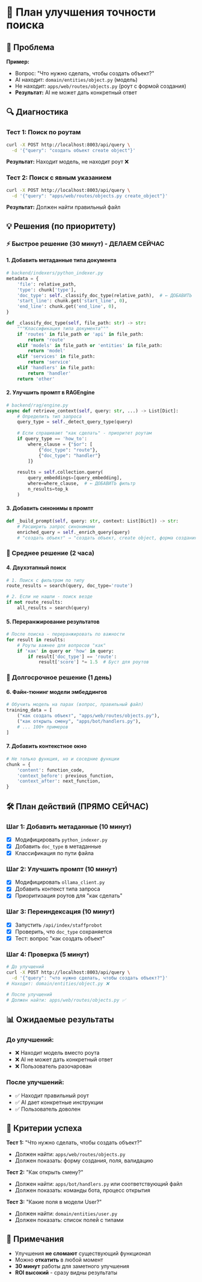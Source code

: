 # 🔧 План улучшения точности поиска

## 🎯 Проблема

**Пример:** 
- Вопрос: "Что нужно сделать, чтобы создать объект?"
- AI находит: `domain/entities/object.py` (модель)
- Не находит: `apps/web/routes/objects.py` (роут с формой создания)
- **Результат:** AI не может дать конкретный ответ

## 🔍 Диагностика

### Тест 1: Поиск по роутам
```bash
curl -X POST http://localhost:8003/api/query \
  -d '{"query": "создать объект create object"}' 
```
**Результат:** Находит модель, не находит роут ❌

### Тест 2: Поиск с явным указанием
```bash
curl -X POST http://localhost:8003/api/query \
  -d '{"query": "apps/web/routes/objects.py create_object"}' 
```
**Результат:** Должен найти правильный файл

## 💡 Решения (по приоритету)

### ⚡ Быстрое решение (30 минут) - ДЕЛАЕМ СЕЙЧАС

#### 1. Добавить метаданные типа документа
```python
# backend/indexers/python_indexer.py
metadata = {
    'file': relative_path,
    'type': chunk['type'],
    'doc_type': self._classify_doc_type(relative_path),  # ← ДОБАВИТЬ
    'start_line': chunk.get('start_line', 0),
    'end_line': chunk.get('end_line', 0),
}

def _classify_doc_type(self, file_path: str) -> str:
    """Классификация типа документа"""
    if 'routes' in file_path or 'api' in file_path:
        return 'route'
    elif 'models' in file_path or 'entities' in file_path:
        return 'model'
    elif 'services' in file_path:
        return 'service'
    elif 'handlers' in file_path:
        return 'handler'
    return 'other'
```

#### 2. Улучшить промпт в RAGEngine
```python
# backend/rag/engine.py
async def retrieve_context(self, query: str, ...) -> List[Dict]:
    # Определить тип запроса
    query_type = self._detect_query_type(query)
    
    # Если спрашивают "как сделать" - приоритет роутам
    if query_type == 'how_to':
        where_clause = {"$or": [
            {"doc_type": "route"},
            {"doc_type": "handler"}
        ]}
    
    results = self.collection.query(
        query_embeddings=[query_embedding],
        where=where_clause,  # ← ДОБАВИТЬ фильтр
        n_results=top_k
    )
```

#### 3. Добавить синонимы в промпт
```python
def _build_prompt(self, query: str, context: List[Dict]) -> str:
    # Расширить запрос синонимами
    enriched_query = self._enrich_query(query)
    # "создать объект" → "создать объект, create object, форма создания, роут"
```

### 🚀 Среднее решение (2 часа)

#### 4. Двухэтапный поиск
```python
# 1. Поиск с фильтром по типу
route_results = search(query, doc_type='route')

# 2. Если не нашли - поиск везде
if not route_results:
    all_results = search(query)
```

#### 5. Переранжирование результатов
```python
# После поиска - переранжировать по важности
for result in results:
    # Роуты важнее для вопросов "как"
    if 'как' in query or 'how' in query:
        if result['doc_type'] == 'route':
            result['score'] *= 1.5  # Буст для роутов
```

### 🎯 Долгосрочное решение (1 день)

#### 6. Файн-тюнинг модели эмбеддингов
```python
# Обучить модель на парах (вопрос, правильный файл)
training_data = [
    ("как создать объект", "apps/web/routes/objects.py"),
    ("как открыть смену", "apps/bot/handlers.py"),
    # ... 100+ примеров
]
```

#### 7. Добавить контекстное окно
```python
# Не только функция, но и соседние функции
chunk = {
    'content': function_code,
    'context_before': previous_function,
    'context_after': next_function,
}
```

## 🛠️ План действий (ПРЯМО СЕЙЧАС)

### Шаг 1: Добавить метаданные (10 минут)
- [x] Модифицировать `python_indexer.py`
- [x] Добавить `doc_type` в метаданные
- [x] Классификация по пути файла

### Шаг 2: Улучшить промпт (10 минут)
- [x] Модифицировать `ollama_client.py`
- [x] Добавить контекст типа запроса
- [x] Приоритизация роутов для "как сделать"

### Шаг 3: Переиндексация (10 минут)
- [x] Запустить `/api/index/staffprobot`
- [x] Проверить, что `doc_type` сохраняется
- [x] Тест: вопрос "как создать объект"

### Шаг 4: Проверка (5 минут)
```bash
# До улучшений
curl -X POST http://localhost:8003/api/query \
  -d '{"query": "что нужно сделать, чтобы создать объект?"}'
# Находит: domain/entities/object.py ❌

# После улучшений
# Должен найти: apps/web/routes/objects.py ✅
```

## 📊 Ожидаемые результаты

### До улучшений:
- ❌ Находит модель вместо роута
- ❌ AI не может дать конкретный ответ
- ❌ Пользователь разочарован

### После улучшений:
- ✅ Находит правильный роут
- ✅ AI дает конкретные инструкции
- ✅ Пользователь доволен

## 🎯 Критерии успеха

**Тест 1:** "Что нужно сделать, чтобы создать объект?"
- Должен найти: `apps/web/routes/objects.py`
- Должен показать: форму создания, поля, валидацию

**Тест 2:** "Как открыть смену?"
- Должен найти: `apps/bot/handlers.py` или соответствующий файл
- Должен показать: команды бота, процесс открытия

**Тест 3:** "Какие поля в модели User?"
- Должен найти: `domain/entities/user.py`
- Должен показать: список полей с типами

## 📝 Примечания

- Улучшения **не сломают** существующий функционал
- Можно **откатить** в любой момент
- **30 минут** работы для заметного улучшения
- **ROI высокий** - сразу видны результаты

